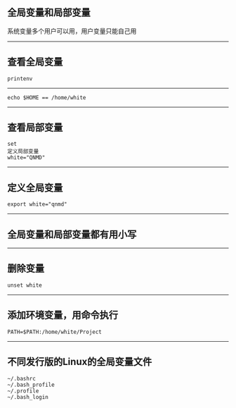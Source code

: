 ## 全局变量和局部变量

系统变量多个用户可以用，用户变量只能自己用

***

## 查看全局变量

```shell
printenv
```

***

```shell
echo $HOME == /home/white
```

***

## 查看局部变量

```shell
set
定义局部变量
white="QNMD"
```

***

## 定义全局变量

```shell
export white="qnmd"
```

***

## 全局变量和局部变量都有用小写

***

## 删除变量

```shell
unset white
```

***

## 添加环境变量，用命令执行

```shell
PATH=$PATH:/home/white/Project
```

***

## 不同发行版的Linux的全局变量文件

```shell
~/.bashrc
~/.bash_profile
~/.profile
~/.bash_login
```




